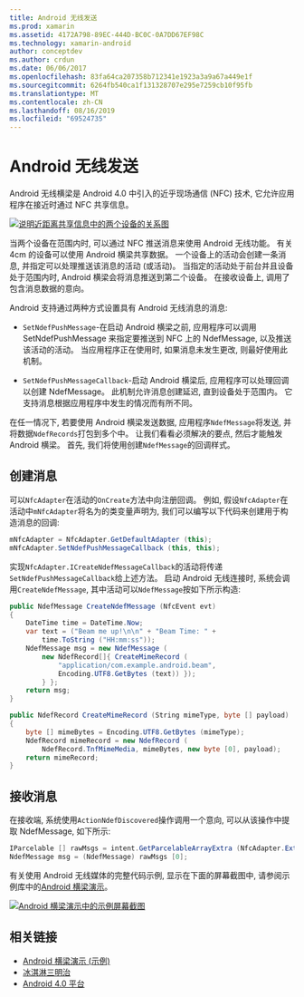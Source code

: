 ```yaml
---
title: Android 无线发送
ms.prod: xamarin
ms.assetid: 4172A798-89EC-444D-BC0C-0A7DD67EF98C
ms.technology: xamarin-android
author: conceptdev
ms.author: crdun
ms.date: 06/06/2017
ms.openlocfilehash: 83fa64ca207358b712341e1923a3a9a67a449e1f
ms.sourcegitcommit: 6264fb540ca1f131328707e295e7259cb10f95fb
ms.translationtype: MT
ms.contentlocale: zh-CN
ms.lasthandoff: 08/16/2019
ms.locfileid: "69524735"
---
```

# <a name="android-beam"></a>Android 无线发送

Android 无线横梁是 Android 4.0 中引入的近乎现场通信 (NFC) 技术, 它允许应用程序在接近时通过 NFC 共享信息。

[![说明近距离共享信息中的两个设备的关系图](android-beam-images/androidbeam.png)](android-beam-images/androidbeam.png#lightbox)

当两个设备在范围内时, 可以通过 NFC 推送消息来使用 Android 无线功能。 有关4cm 的设备可以使用 Android 横梁共享数据。 一个设备上的活动会创建一条消息, 并指定可以处理推送该消息的活动 (或活动)。 当指定的活动处于前台并且设备处于范围内时, Android 横梁会将消息推送到第二个设备。 在接收设备上, 调用了包含消息数据的意向。

Android 支持通过两种方式设置具有 Android 无线消息的消息:

- `SetNdefPushMessage`-在启动 Android 横梁之前, 应用程序可以调用 SetNdefPushMessage 来指定要推送到 NFC 上的 NdefMessage, 以及推送该活动的活动。 当应用程序正在使用时, 如果消息未发生更改, 则最好使用此机制。

- `SetNdefPushMessageCallback`-启动 Android 横梁后, 应用程序可以处理回调以创建 NdefMessage。 此机制允许消息创建延迟, 直到设备处于范围内。 它支持消息根据应用程序中发生的情况而有所不同。


在任一情况下, 若要使用 Android 横梁发送数据, 应用程序`NdefMessage`将发送, 并将数据`NdefRecords`打包到多个中。 让我们看看必须解决的要点, 然后才能触发 Android 横梁。 首先, 我们将使用创建`NdefMessage`的回调样式。


## <a name="creating-a-message"></a>创建消息

可以`NfcAdapter`在活动的`OnCreate`方法中向注册回调。 例如, 假设`NfcAdapter`在活动中`mNfcAdapter`将名为的类变量声明为, 我们可以编写以下代码来创建用于构造消息的回调:

```csharp
mNfcAdapter = NfcAdapter.GetDefaultAdapter (this);
mNfcAdapter.SetNdefPushMessageCallback (this, this);
```

实现`NfcAdapter.ICreateNdefMessageCallback`的活动将传递`SetNdefPushMessageCallback`给上述方法。 启动 Android 无线连接时, 系统会调用`CreateNdefMessage`, 其中活动可以`NdefMessage`按如下所示构造:

```csharp
public NdefMessage CreateNdefMessage (NfcEvent evt)
{
    DateTime time = DateTime.Now;
    var text = ("Beam me up!\n\n" + "Beam Time: " +
        time.ToString ("HH:mm:ss"));
    NdefMessage msg = new NdefMessage (
        new NdefRecord[]{ CreateMimeRecord (
            "application/com.example.android.beam",
            Encoding.UTF8.GetBytes (text)) });
        } };
    return msg;
}

public NdefRecord CreateMimeRecord (String mimeType, byte [] payload)
{
    byte [] mimeBytes = Encoding.UTF8.GetBytes (mimeType);
    NdefRecord mimeRecord = new NdefRecord (
        NdefRecord.TnfMimeMedia, mimeBytes, new byte [0], payload);
    return mimeRecord;
}
```


## <a name="receiving-a-message"></a>接收消息

在接收端, 系统使用`ActionNdefDiscovered`操作调用一个意向, 可以从该操作中提取 NdefMessage, 如下所示:

```csharp
IParcelable [] rawMsgs = intent.GetParcelableArrayExtra (NfcAdapter.ExtraNdefMessages);
NdefMessage msg = (NdefMessage) rawMsgs [0];
```

有关使用 Android 无线媒体的完整代码示例, 显示在下面的屏幕截图中, 请参阅示例库中的[Android 横梁演示](https://docs.microsoft.com/samples/xamarin/monodroid-samples/androidbeamdemo)。

[![Android 横梁演示中的示例屏幕截图](android-beam-images/24.png)](android-beam-images/24.png#lightbox)



## <a name="related-links"></a>相关链接

- [Android 横梁演示 (示例)](https://docs.microsoft.com/samples/xamarin/monodroid-samples/androidbeamdemo)
- [冰淇淋三明治](http://www.android.com/about/ice-cream-sandwich/)
- [Android 4.0 平台](https://developer.android.com/sdk/android-4.0.html)
